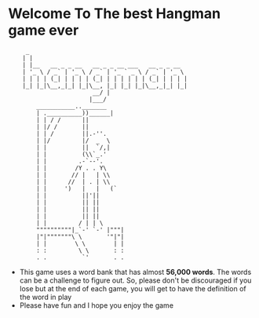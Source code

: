 # Welcome To The best Hangman game ever 
	     _                                             
	    | |                                            
	    | |__   __ _ _ __   __ _ _ __ ___   __ _ _ __  
	    | '_ \ / _` | '_ \ / _` | '_ ` _ \ / _` | '_ \ 
	    | | | | (_| | | | | (_| | | | | | | (_| | | | |
	    |_| |_|\__,_|_| |_|\__, |_| |_| |_|\__,_|_| |_|
	                        __/ |                      
	                       |___/  
			___________.._______
			| .__________))______|
			| | / /      ||
			| |/ /       ||
			| | /        ||.-''.
			| |/         |/  _  \
			| |          ||  `/,|
			| |          (\\`_.'
			| |         .-`--'.
			| |        /Y . . Y\
			| |       // |   | \\
			| |      //  | . | \\
			| |     ')   |   |   (`
			| |          ||'||
			| |          || ||
			| |          || ||
			| |          || ||
			| |         / | | \
			""""""""""|_`-' `-' |"""|
			|"|"""""""\ \       '"|"|
			| |        \ \        | |
			: :         \ \       : : 
			. .          `'       . .

- This game uses a word bank that has almost **56,000 words**. The words can be a challenge to figure out. So, please don't be discouraged if you lose but at the end of each game, you will get to have the definition of the word in play
- Please have fun and I hope you enjoy the game